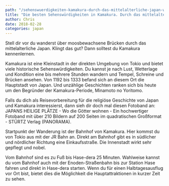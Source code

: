 ```yaml
---
path: "/sehenswuerdigkeiten-kamakura-durch-das-mittelalterliche-japan-wandern/"
title: "Die besten Sehenswürdigkeiten in Kamakura. Durch das mittelalterliche Japan wandern."
author: Chris
date: 2018-02-28
categories: japan
---
```

Stell dir vor du wanderst über moosbewachsene Brücken durch das mittelalterliche Japan. Klingt das gut? Dann solltest du Kamakura kennenlernen.

Kamakura ist eine Kleinstadt in der direkten Umgebung von Tokio und bietet viele historische Sehenswürdigkeiten. Du kannst je nach Lust, Wetterlage und Kondition eine bis mehrere Stunden wandern und Tempel, Schreine und Brücken ansehen. Von 1192 bis 1333 befand sich an diesem Ort die Hauptstadt von Japan. Und unzählige Geschichten ranken sich bis heute um den Begründer der Kamakura-Periode, Minamoto no Yoritomo.

Falls du dich als Reisevorbereitung für die religiöse Geschichte von Japan und Kamakura interessierst, dann sieh dir doch mal diesen Fotoband an: JAPANS HEILIGE PLÄTZE - Wo die Götter wohnen - Ein hochwertiger Fotoband mit über 210 Bildern auf 200 Seiten im quadratischen Großformat - STÜRTZ Verlag (PANORAMA).

Startpunkt der Wanderung ist der Bahnhof von Kamakura. Hier kommst du von Tokio aus mit der JR Bahn an. Direkt am Bahnhof gibt es in südlicher und nördlicher Richtung eine Einkaufsstraße. Die Innenstadt wirkt sehr gepflegt und nobel.

Vom Bahnhof sind es zu Fuß bis Hase-dera 25 Minuten. Wahlweise kannst du vom Bahnhof auch mit der Enoden-Straßenbahn bis zur Station Hase fahren und direkt in Hase-dera starten. Wenn du für einen Halbtagesausflug vor Ort bist, bietet dies die Möglichkeit die Hauptattraktionen in kurzer Zeit zu sehen.